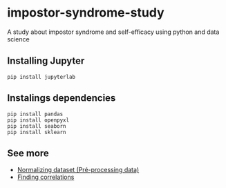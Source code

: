 # impostor-syndrome-study
A study about impostor syndrome and self-efficacy using python and data science

## Installing Jupyter

```shell
pip install jupyterlab
```

## Instalings dependencies

```shell
pip install pandas
pip install openpyxl
pip install seaborn
pip install sklearn
```

## See more

- [Normalizing dataset (Pré-processing data)](./notebooks/normalize_data.ipynb)
- [Finding correlations](./notebooks/finding_correlations.ipynb)
